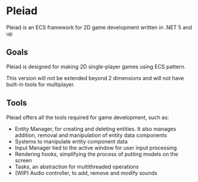 # Pleiad

Pleiad is an ECS framework for 2D game development written in .NET 5 and up

## Goals

<p>Pleiad is designed for making 2D single-player games using ECS pattern.</p>
<p>This version will not be extended beyond 2 dimensions and will not have built-in tools for multiplayer.</p>

## Tools

Pleiad offers all the tools required for game development, such as:
- Entity Manager, for creating and deleting entities. It also manages addition, removal and manipulation of entity data components
- Systems to manipulate entity component data
- Input Manager tied to the active window for user input processing
- Rendering hooks, simplifying the process of putting models on the screen
- Tasks, an abstraction for multithreaded operations
- (WIP) Audio controller, to add, remove and modify sounds
